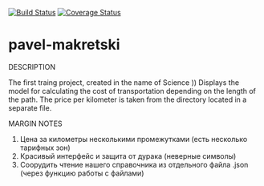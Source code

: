 [![Build Status](https://travis-ci.org/brest-java-course-summer-2019/pavel-makretski.svg?branch=master)](https://travis-ci.org/brest-java-course-summer-2019/pavel-makretski)
[![Coverage Status](https://coveralls.io/repos/github/brest-java-course-summer-2019/pavel-makretski/badge.svg?branch=master)](https://coveralls.io/github/brest-java-course-summer-2019/pavel-makretski?branch=master)

# pavel-makretski

DESCRIPTION

The first traing project, created in the name of Science ))
Displays the model for calculating the cost of transportation depending on the length of the path. The price per kilometer is taken from the directory located in a separate file.

MARGIN NOTES

1. Цена за километры несколькими промежутками (есть несколько тарифных зон) 
2. Красивый интерфейс и защита от дурака (неверные символы) 
3. Соорудить чтение нашего справочника из отдельного файла .json (через функцию работы с файлами)
